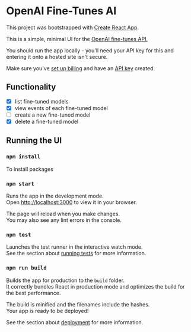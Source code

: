 # OpenAI Fine-Tunes AI

This project was bootstrapped with [Create React App](https://github.com/facebook/create-react-app).

This is a simple, minimal UI for the [OpenAI fine-tunes API.](https://platform.openai.com/docs/api-reference/fine-tunes)

You should run the app locally - you'll need your API key for this and entering it onto a hosted site isn't secure.

Make sure you've [set up billing](https://platform.openai.com/account/billing/overview) and have an [API key](https://platform.openai.com/account/api-keys) created.

## Functionality
 - [x] list fine-tuned models
 - [x] view events of each fine-tuned model
 - [ ] create a new fine-tuned model
 - [x] delete a fine-tuned model

## Running the UI

### `npm install`
To install packages

### `npm start`

Runs the app in the development mode.\
Open [http://localhost:3000](http://localhost:3000) to view it in your browser.

The page will reload when you make changes.\
You may also see any lint errors in the console.

### `npm test`

Launches the test runner in the interactive watch mode.\
See the section about [running tests](https://facebook.github.io/create-react-app/docs/running-tests) for more information.

### `npm run build`

Builds the app for production to the `build` folder.\
It correctly bundles React in production mode and optimizes the build for the best performance.

The build is minified and the filenames include the hashes.\
Your app is ready to be deployed!

See the section about [deployment](https://facebook.github.io/create-react-app/docs/deployment) for more information.

